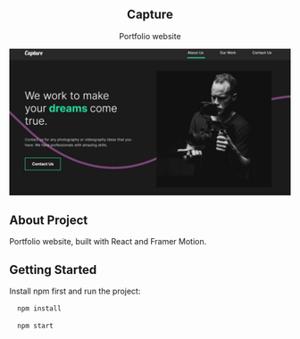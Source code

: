<h2 align="center">Capture</h3>

  <p align="center">
    Portfolio website
    <br />
</p>

<!-- ABOUT THE PROJECT -->
![Alt text](/public/Capture.png?raw=true "Capture")

## About Project
<p>
Portfolio website, built with React and Framer Motion.
</p>

## Getting Started

Install npm first and run the project:

```sh
  npm install
```

```sh
  npm start
  ```
